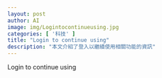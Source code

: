 ```yaml
---
layout: post
author: AI
image: img/Logintocontinueusing.jpg
categories: [ '科技' ]
title: "Login to continue using"
description: "本文介紹了登入以繼續使用相關功能的資訊"
---
```

Login to continue using